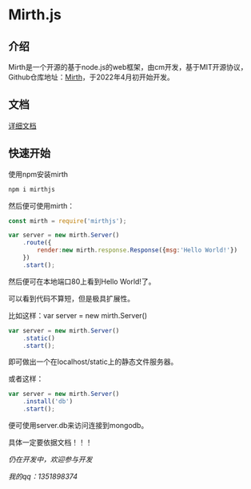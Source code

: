 # Mirth.js

## 介绍

Mirth是一个开源的基于node.js的web框架，由cm开发，基于MIT开源协议，Github仓库地址：[Mirth](https://github.com/cmOblivion/mirth/)，于2022年4月初开始开发。

## 文档

[详细文档](https://cmoblivion.github.io/#/doc)

## 快速开始

使用npm安装mirth

```bash
npm i mirthjs
```

然后便可使用mirth：

```js
const mirth = require('mirthjs');

var server = new mirth.Server()
    .route({
        render:new mirth.response.Response({msg:'Hello World!'})
    })
    .start();
```

然后便可在本地端口80上看到Hello World!了。

可以看到代码不算短，但是极具扩展性。

比如这样：var server = new mirth.Server()

```js
var server = new mirth.Server()
    .static()
    .start();
```

即可做出一个在localhost/static上的静态文件服务器。

或者这样：

```js
var server = new mirth.Server()
    .install('db')
    .start();
```

便可使用server.db来访问连接到mongodb。

具体一定要依据文档！！！

*仍在开发中，欢迎参与开发*

*我的qq：1351898374*
